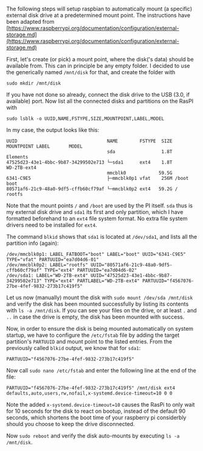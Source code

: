 The following steps will setup raspbian to automatically mount (a specific) external disk drive at a predetermined mount point.
The instructions have been adapted from [https://www.raspberrypi.org/documentation/configuration/external-storage.md](https://www.raspberrypi.org/documentation/configuration/external-storage.md)

First, let's create (or pick) a mount point, where the disk('s data) should be available from. This can in principle be any empty folder. I decided to use the generically named `/mnt/disk` for that, and create the folder with

```
sudo mkdir /mnt/disk
```

If you have not done so already, connect the disk drive to the USB (3.0, if available) port. Now list all the connected disks and partitions on the RasPI with

```
sudo lsblk -o UUID,NAME,FSTYPE,SIZE,MOUNTPOINT,LABEL,MODEL
```

In my case, the output looks like this:
```
UUID                                 NAME        FSTYPE  SIZE MOUNTPOINT LABEL       MODEL
                                     sda                 1.8T                        Elements
47525d23-43e1-4bbc-9b87-34299502e713 └─sda1      ext4    1.8T            WD-2TB-ext4 
                                     mmcblk0            59.5G                        
6341-C9E5                            ├─mmcblk0p1 vfat    256M /boot      boot        
80571af6-21c9-48a0-9df5-cffb60cf79af └─mmcblk0p2 ext4   59.2G /          rootfs      
```

Note that the mount points `/` and `/boot` are used by the PI itself. `sda` thus is my external disk drive and `sda1` its first and only partition, which I have formatted beforehand to an `ext4` file system format. No extra file system drivers need to be installed for `ext4`.

The command `blkid` shows that `sda1` is located at `/dev/sda1`, and lists all the partition info (again):
```
/dev/mmcblk0p1: LABEL_FATBOOT="boot" LABEL="boot" UUID="6341-C9E5" TYPE="vfat" PARTUUID="ea7d04d6-01"
/dev/mmcblk0p2: LABEL="rootfs" UUID="80571af6-21c9-48a0-9df5-cffb60cf79af" TYPE="ext4" PARTUUID="ea7d04d6-02"
/dev/sda1: LABEL="WD-2TB-ext4" UUID="47525d23-43e1-4bbc-9b87-34299502e713" TYPE="ext4" PARTLABEL="WD-2TB-ext4" PARTUUID="f4567076-27be-4fef-9832-273b17c419f5"
```

Let us now (manually) mount the disk with `sudo mount /dev/sda /mnt/disk`
and verify the disk has been mounted successfully by listing its contents with `ls -a /mnt/disk`.
If you can see your files on the drive, or at least `.` and `..` in case the drive is empty, the disk has been mounted with success.


Now, in order to ensure the disk is being mounted automatically on system startup, we have to configure the `/etc/fstab` file by adding the target partition's `PARTUUID` and mount point to the listed entries. From the previously called `blkid` output, we know that for `sda1`:
```
PARTUUID="f4567076-27be-4fef-9832-273b17c419f5"
```

Now call `sudo nano /etc/fstab` and enter the following line at the end of the file:
```
PARTUUID="f4567076-27be-4fef-9832-273b17c419f5" /mnt/disk ext4 defaults,auto,users,rw,nofail,x-systemd.device-timeout=10 0 0
```

Note the added `x-systemd.device-timeout=10` causes the RasPi to only wait for 10 seconds for the disk to react on bootup, instead of the default 90 seconds, which shortens the boot time of your raspberry pi considerbly should you choose to keep the drive disconnected.

Now `sudo reboot` and verify the disk auto-mounts by executing `ls -a /mnt/disk`.
